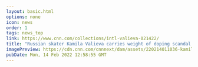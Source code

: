 ```yaml
---
layout: basic.html
options: none
icon: news
order: 1
tags: news_top
link: https://www.cnn.com/collections/intl-valieva-021422/
title: "Russian skater Kamila Valieva carries weight of doping scandal onto ice"
imagePreview: https://cdn.cnn.com/cnnnext/dam/assets/220214011036-kamila-valieva-training-02132022-restricted-video-synd-2.jpg
pubDate: Mon, 14 Feb 2022 12:58:55 GMT
---
```

